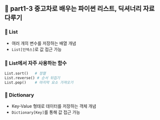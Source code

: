 ## 🚗 part1-3 중고차로 배우는 파이썬 리스트, 딕셔너리 자료 다루기
### 🔹 List
- 여러 개의 변수를 저장하는 배열 개념
- `List[인덱스]`로 값 접근 가능

### 🔹 List에서 자주 사용하는 함수
```python
List.sort()   # 정렬
List.reverse() # 순서 뒤집기
List.pop()    # 마지막 요소 가져오기
```

### 🔹 Dictionary
- Key-Value 형태로 데이터를 저장하는 객체 개념
- `Dictionary[Key]`를 통해 값 접근 가능
